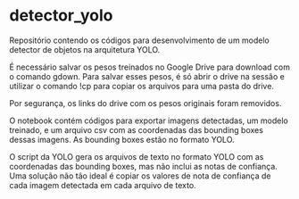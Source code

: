 # detector_yolo

Repositório contendo os códigos para desenvolvimento de um modelo detector de objetos na arquitetura YOLO.

É necessário salvar os pesos treinados no Google Drive para download com o comando gdown. Para salvar esses pesos, é só abrir o drive na sessão e utilizar o comando !cp para copiar os arquivos para uma pasta do drive.

Por segurança, os links do drive com os pesos originais foram removidos.

O notebook contém códigos para exportar imagens detectadas, um modelo treinado, e um arquivo csv com as coordenadas das bounding boxes dessas imagens. As bounding boxes estão no formato YOLO. 

O script da YOLO gera os arquivos de texto no formato YOLO com as coordenadas das bounding boxes, mas não inclui as notas de confiança. Uma solução não tão ideal é copiar os valores de nota de confiança de cada imagem detectada em cada arquivo de texto.
